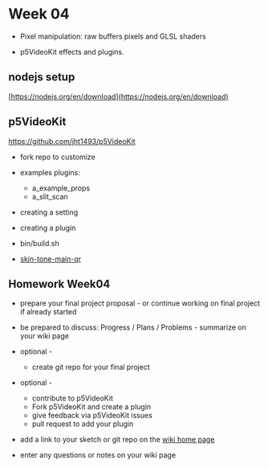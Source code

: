 # Week 04

- Pixel manipulation: raw buffers pixels and GLSL shaders

- p5VideoKit effects and plugins.

## nodejs setup

[https://nodejs.org/en/download](https://nodejs.org/en/download)

## p5VideoKit

https://github.com/jht1493/p5VideoKit

- fork repo to customize
- examples plugins:
  - a_example_props
  - a_slit_scan
- creating a setting
- creating a plugin
- bin/build.sh

- [skin-tone-main-qr](https://jht1493.net/p5VideoKit/demo/index.html?u=12&d=videoKit/settings/2022-skin-tone/skin-tone-main-qr.json)

## Homework Week04

- prepare your final project proposal - or continue working on final project if already started

- be prepared to discuss: Progress / Plans / Problems - summarize on your wiki page

- optional -

  - create git repo for your final project

- optional -

  - contribute to p5VideoKit
  - Fork p5VideoKit and create a plugin
  - give feedback via p5VideoKit issues
  - pull request to add your plugin

- add a link to your sketch or git repo on the [wiki home page](https://github.com/jht9629/IM-Screens/wiki#week-04-homework)

- enter any questions or notes on your wiki page
